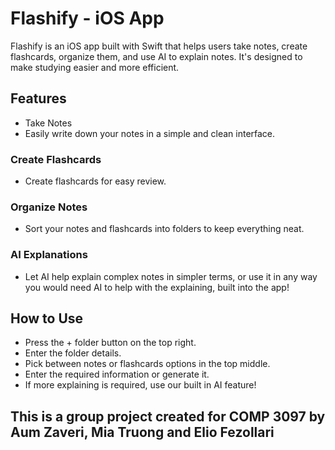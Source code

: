 # Flashify - iOS App
Flashify is an iOS app built with Swift that helps users take notes, create flashcards, organize them, and use AI to explain notes. It's designed to make studying easier and more efficient.

## Features
- Take Notes
- Easily write down your notes in a simple and clean interface.

### Create Flashcards
- Create flashcards for easy review.

### Organize Notes
- Sort your notes and flashcards into folders to keep everything neat.

### AI Explanations
- Let AI help explain complex notes in simpler terms, or use it in any way you would need AI to help with the explaining, built into the app!


## How to Use
- Press the + folder button on the top right.
- Enter the folder details.
- Pick between notes or flashcards options in the top middle.
- Enter the required information or generate it.
- If more explaining is required, use our built in AI feature!


## This is a group project created for COMP 3097 by Aum Zaveri, Mia Truong and Elio Fezollari
